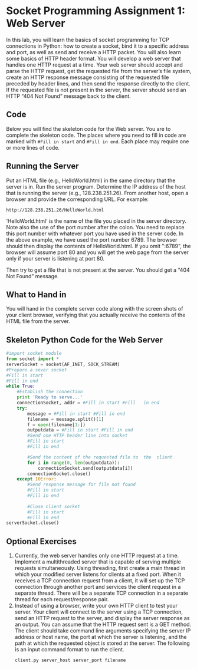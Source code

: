 # Socket Programming Assignment 1: Web Server
In this lab, you will learn the basics of socket programming for TCP connections in Python: how to create a socket, bind it to a specific address and port, as well as send and receive a HTTP packet. You will also learn some basics of HTTP header format.
You will develop a web server that handles one HTTP request at a time. Your web server should accept and parse the HTTP request, get the requested file from the server’s file system, create an HTTP response message consisting of the requested file preceded by header lines, and then send the response directly to the client. If the requested file is not present in the server, the server should send an HTTP “404 Not Found” message back to the client.

## Code
Below you will find the skeleton code for the Web server. You are to complete the skeleton code. The places where you need to fill in code are marked with ```#Fill in start``` and ```#Fill in end```. Each place may require one or more lines of code. 

## Running the Server
Put an HTML file (e.g., HelloWorld.html) in the same directory that the server is in. Run the server program. Determine the IP address of the host that is running the server (e.g., 128.238.251.26). From another host, open a browser and provide the corresponding URL. For example:
```
http://128.238.251.26/HelloWorld.html
```
‘HelloWorld.html’ is the name of the file you placed in the server directory. Note also the use of the port number after the colon. You need to replace this port number with whatever port you have used in the server code. In the above example, we have used the port number 6789. The browser should then display the contents of HelloWorld.html. If you omit ":6789", the browser will assume port 80 and you will get the web page from the server only if your server is listening at port 80.

Then try to get a file that is not present at the server. You should get a “404 Not Found” message. 

## What to Hand in
You will hand in the complete server code along with the screen shots of your client browser, verifying that you actually receive the contents of the HTML file from the server. 

## Skeleton Python Code for the Web Server
```python
#import socket module
from socket import *
serverSocket = socket(AF_INET, SOCK_STREAM)
#Prepare a sever socket
#Fill in start
#Fill in end
while True:
    #Establish the connection
    print 'Ready to serve...'
    connectionSocket, addr = #Fill in start #Fill   in end
    try:
        message = #Fill in start #Fill in end
        filename = message.split()[1]
        f = open(filename[1:])
        outputdata = #Fill in start #Fill in end
        #Send one HTTP header line into socket
        #Fill in start
        #Fill in end

        #Send the content of the requested file to  the  client
        for i in range(0, len(outputdata)):
            connectionSocket.send(outputdata[i])
        connectionSocket.close()
    except IOError:
        #Send response message for file not found
        #Fill in start
        #Fill in end
        
        #Close client socket
        #Fill in start
        #Fill in end 
serverSocket.close() 
```

## Optional Exercises
1. Currently, the web server handles only one HTTP request at a time. Implement a multithreaded server that is capable of serving multiple requests simultaneously. Using threading, first create a main thread in which your modified server listens for clients at a fixed port. When it receives a TCP connection request from a client, it will set up the TCP connection through another port and services the client request in a separate thread. There will be a separate TCP connection in a separate thread for each request/response pair.
2. Instead of using a browser, write your own HTTP client to test your server. Your client will connect to the server using a TCP connection, send an HTTP request to the server, and display the server response as an output. You can assume that the HTTP request sent is a GET method. The client should take command line arguments specifying the server IP address or host name, the port at which the server is listening, and the path at which the requested object is stored at the server. The following is an input command format to run the client. 
    ```
    client.py server_host server_port filename
    ```